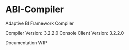 # ABI-Compiler
Adaptive BI Framework Compiler

Compiler Version: 3.2.2.0
Console Client Version: 3.2.2.0

Documentation WIP
